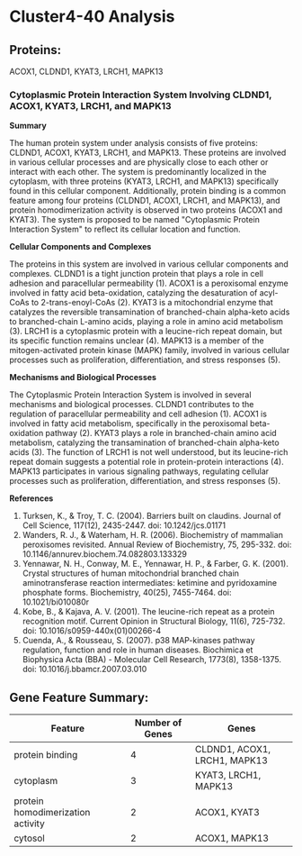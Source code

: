 # Cluster4-40 Analysis

## Proteins: 

ACOX1, CLDND1, KYAT3, LRCH1, MAPK13

### Cytoplasmic Protein Interaction System Involving CLDND1, ACOX1, KYAT3, LRCH1, and MAPK13

**Summary**

The human protein system under analysis consists of five proteins: CLDND1, ACOX1, KYAT3, LRCH1, and MAPK13. These proteins are involved in various cellular processes and are physically close to each other or interact with each other. The system is predominantly localized in the cytoplasm, with three proteins (KYAT3, LRCH1, and MAPK13) specifically found in this cellular component. Additionally, protein binding is a common feature among four proteins (CLDND1, ACOX1, LRCH1, and MAPK13), and protein homodimerization activity is observed in two proteins (ACOX1 and KYAT3). The system is proposed to be named "Cytoplasmic Protein Interaction System" to reflect its cellular location and function.

**Cellular Components and Complexes**

The proteins in this system are involved in various cellular components and complexes. CLDND1 is a tight junction protein that plays a role in cell adhesion and paracellular permeability (1). ACOX1 is a peroxisomal enzyme involved in fatty acid beta-oxidation, catalyzing the desaturation of acyl-CoAs to 2-trans-enoyl-CoAs (2). KYAT3 is a mitochondrial enzyme that catalyzes the reversible transamination of branched-chain alpha-keto acids to branched-chain L-amino acids, playing a role in amino acid metabolism (3). LRCH1 is a cytoplasmic protein with a leucine-rich repeat domain, but its specific function remains unclear (4). MAPK13 is a member of the mitogen-activated protein kinase (MAPK) family, involved in various cellular processes such as proliferation, differentiation, and stress responses (5).

**Mechanisms and Biological Processes**

The Cytoplasmic Protein Interaction System is involved in several mechanisms and biological processes. CLDND1 contributes to the regulation of paracellular permeability and cell adhesion (1). ACOX1 is involved in fatty acid metabolism, specifically in the peroxisomal beta-oxidation pathway (2). KYAT3 plays a role in branched-chain amino acid metabolism, catalyzing the transamination of branched-chain alpha-keto acids (3). The function of LRCH1 is not well understood, but its leucine-rich repeat domain suggests a potential role in protein-protein interactions (4). MAPK13 participates in various signaling pathways, regulating cellular processes such as proliferation, differentiation, and stress responses (5).

**References**

1. Turksen, K., & Troy, T. C. (2004). Barriers built on claudins. Journal of Cell Science, 117(12), 2435-2447. doi: 10.1242/jcs.01171
2. Wanders, R. J., & Waterham, H. R. (2006). Biochemistry of mammalian peroxisomes revisited. Annual Review of Biochemistry, 75, 295-332. doi: 10.1146/annurev.biochem.74.082803.133329
3. Yennawar, N. H., Conway, M. E., Yennawar, H. P., & Farber, G. K. (2001). Crystal structures of human mitochondrial branched chain aminotransferase reaction intermediates: ketimine and pyridoxamine phosphate forms. Biochemistry, 40(25), 7455-7464. doi: 10.1021/bi010080r
4. Kobe, B., & Kajava, A. V. (2001). The leucine-rich repeat as a protein recognition motif. Current Opinion in Structural Biology, 11(6), 725-732. doi: 10.1016/s0959-440x(01)00266-4
5. Cuenda, A., & Rousseau, S. (2007). p38 MAP-kinases pathway regulation, function and role in human diseases. Biochimica et Biophysica Acta (BBA) - Molecular Cell Research, 1773(8), 1358-1375. doi: 10.1016/j.bbamcr.2007.03.010

## Gene Feature Summary: 

| Feature | Number of Genes | Genes |
| --- | --- | --- |
| protein binding | 4 | CLDND1, ACOX1, LRCH1, MAPK13 |
| cytoplasm | 3 | KYAT3, LRCH1, MAPK13 |
| protein homodimerization activity | 2 | ACOX1, KYAT3 |
| cytosol | 2 | ACOX1, MAPK13 |

